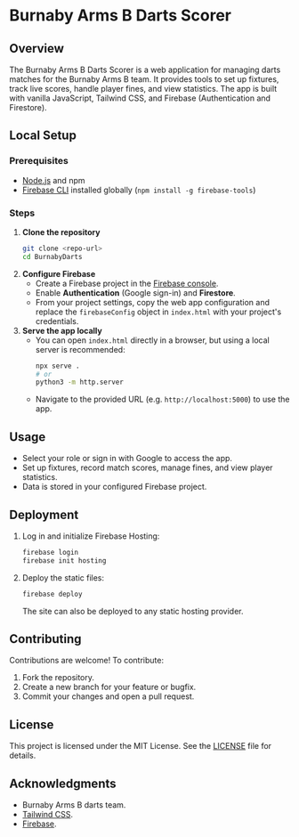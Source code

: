 # Burnaby Arms B Darts Scorer

## Overview
The Burnaby Arms B Darts Scorer is a web application for managing darts matches for the Burnaby Arms B team. It provides tools to set up fixtures, track live scores, handle player fines, and view statistics. The app is built with vanilla JavaScript, Tailwind CSS, and Firebase (Authentication and Firestore).

## Local Setup

### Prerequisites
- [Node.js](https://nodejs.org/) and npm
- [Firebase CLI](https://firebase.google.com/docs/cli#setup) installed globally (`npm install -g firebase-tools`)

### Steps
1. **Clone the repository**
   ```bash
   git clone <repo-url>
   cd BurnabyDarts
   ```
2. **Configure Firebase**
   - Create a Firebase project in the [Firebase console](https://console.firebase.google.com/).
   - Enable **Authentication** (Google sign-in) and **Firestore**.
   - From your project settings, copy the web app configuration and replace the `firebaseConfig` object in `index.html` with your project's credentials.
3. **Serve the app locally**
   - You can open `index.html` directly in a browser, but using a local server is recommended:
     ```bash
     npx serve .
     # or
     python3 -m http.server
     ```
   - Navigate to the provided URL (e.g. `http://localhost:5000`) to use the app.

## Usage
- Select your role or sign in with Google to access the app.
- Set up fixtures, record match scores, manage fines, and view player statistics.
- Data is stored in your configured Firebase project.

## Deployment
1. Log in and initialize Firebase Hosting:
   ```bash
   firebase login
   firebase init hosting
   ```
2. Deploy the static files:
   ```bash
   firebase deploy
   ```
   The site can also be deployed to any static hosting provider.

## Contributing
Contributions are welcome! To contribute:
1. Fork the repository.
2. Create a new branch for your feature or bugfix.
3. Commit your changes and open a pull request.

## License
This project is licensed under the MIT License. See the [LICENSE](LICENSE) file for details.

## Acknowledgments
- Burnaby Arms B darts team.
- [Tailwind CSS](https://tailwindcss.com/).
- [Firebase](https://firebase.google.com/).
